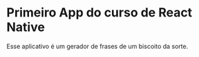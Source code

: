 # Primeiro App do curso de React Native

Esse aplicativo é um gerador de frases de um biscoito da sorte.
